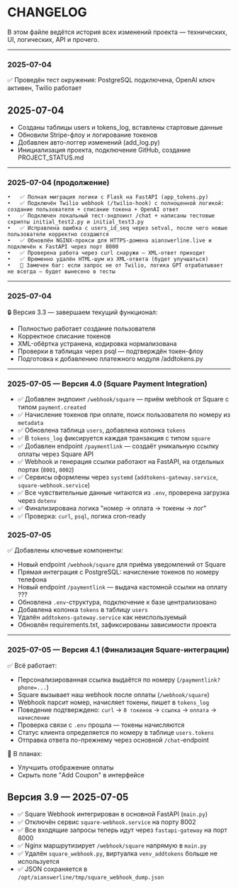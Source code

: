 # CHANGELOG

В этом файле ведётся история всех изменений проекта — технических, UI, логических, API и прочего.

---
### 2025-07-04
✅ Проведён тест окружения: PostgreSQL подключена, OpenAI ключ активен, Twilio работает

## 2025-07-04
- Созданы таблицы users и tokens_log, вставлены стартовые данные
- Обновили Stripe-флоу и логирование токенов
- Добавлен авто-логгер изменений (add_log.py)
- Инициализация проекта, подключение GitHub, создание PROJECT_STATUS.md

---
### 2025-07-04 (продолжение)
	•	✅ Полная миграция логики с Flask на FastAPI (app_tokens.py)
	•	✅ Подключён Twilio webhook (/twilio-hook) с полноценной логикой: создание пользователя + списание токена + OpenAI ответ
	•	✅ Подключен локальный тест-эндпоинт /chat + написаны тестовые скрипты initial_test2.py и initial_test3.py
	•	✅ Исправлена ошибка с users_id_seq через setval, после чего новые пользователи корректно создаются
	•	✅ Обновлён NGINX-прокси для HTTPS-домена aianswerline.live и подключён к FastAPI через порт 8000
	•	✅ Проверена работа через curl снаружи — XML-ответ приходит
	•	✅ Временно удалён HTML-шум из XML-ответа (будет улучшаться)
	•	🐞 Замечен баг: если запрос не от Twilio, логика GPT отрабатывает не всегда — будет вынесено в тесты

---
### 2025-07-04
🔒 Версия 3.3 — завершаем текущий функционал:
- Полностью работает создание пользователя
- Корректное списание токенов
- XML-обёртка устранена, кодировка нормализована
- Проверки в таблицах через psql — подтверждён токен-флоу
- Подготовка к добавлению платежного модуля /addtokens.py

---
### 2025-07-05 — Версия 4.0 (Square Payment Integration)

- ✅ Добавлен эндпоинт `/webhook/square` — приём webhook от Square с типом `payment.created`
- ✅ Начисление токенов при оплате, поиск пользователя по номеру из `metadata`
- ✅ Обновлена таблица `users`, добавлена колонка `tokens`
- ✅ В `tokens_log` фиксируется каждая транзакция с типом `square`
- ✅ Добавлен endpoint `/paymentlink` — создаёт уникальную ссылку оплаты через Square API
- ✅ Webhook и генерация ссылки работают на FastAPI, на отдельных портах (`8001`, `8002`)
- ✅ Сервисы оформлены через `systemd` (`addtokens-gateway.service`, `square-webhook.service`)
- ✅ Все чувствительные данные читаются из `.env`, проверена загрузка через `dotenv`
- ✅ Финализирована логика "номер → оплата → токены → лог"
- ✅ Проверка: `curl`, `psql`, логика cron-ready


### 2025-07-05

✅ Добавлены ключевые компоненты:

- Новый endpoint `/webhook/square` для приёма уведомлений от Square
- Прямая интеграция с PostgreSQL: начисление токенов по номеру телефона
- Новый endpoint `/paymentlink` — выдача кастомной ссылки на оплату ???
- Обновлена `.env`-структура, подключение к базе централизовано
- Добавлена колонка `tokens` в таблицу `users`
- Удалён `addtokens-gateway.service` как неиспользуемый
- Обновлён requirements.txt, зафиксированы зависимости проекта

---
### 2025-07-05 — Версия 4.1 (Финализация Square-интеграции)

✅ Всё работает:
- Персонализированная ссылка выдаётся по номеру (`/paymentlink?phone=...`)
- Square вызывает наш webhook после оплаты (`/webhook/square`)
- Webhook парсит номер, начисляет токены, пишет в `tokens_log`
- Поведение подтверждено: `curl` → `0 токенов` → `ссылка` → `оплата` → `начисление`
- Проверка связи с `.env` прошла — токены начисляются
- Статус клиента определяется по номеру в таблице `users.tokens`
- Отправка ответа по-прежнему через основной `/chat`-endpoint

🐞 В планах:
- Улучшить отображение оплаты
- Скрыть поле "Add Coupon" в интерфейсе

## Версия 3.9 — 2025-07-05

- ✅ Square Webhook интегрирован в основной FastAPI (`main.py`)
- ✅ Отключён сервис `square-webhook.service` на порту 8002
- ✅ Все входящие запросы теперь идут через `fastapi-gateway` на порт 8000
- ✅ Nginx маршрутизирует `/webhook/square` напрямую в `main.py`
- ✅ Удалён `square_webhook.py`, виртуалка `venv_addtokens` больше не используется
- ✅ JSON сохраняется в `/opt/aianswerline/tmp/square_webhook_dump.json`
